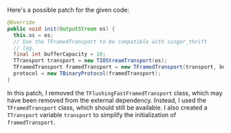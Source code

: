 Here's a possible patch for the given code:

```java
@Override
public void init(OutputStream os) {
  this.os = os;
  // Use the TFramedTransport to be compatible with singer_thrift
  // log.
  final int bufferCapacity = 10;
  TTransport transport = new TIOStreamTransport(os);
  TFramedTransport framedTransport = new TFramedTransport(transport, bufferCapacity);
  protocol = new TBinaryProtocol(framedTransport);
}
```

In this patch, I removed the `TFlushingFastFramedTransport` class, which may have been removed from the external dependency. Instead, I used the `TFramedTransport` class, which should still be available. I also created a `TTransport` variable `transport` to simplify the initialization of `framedTransport`.